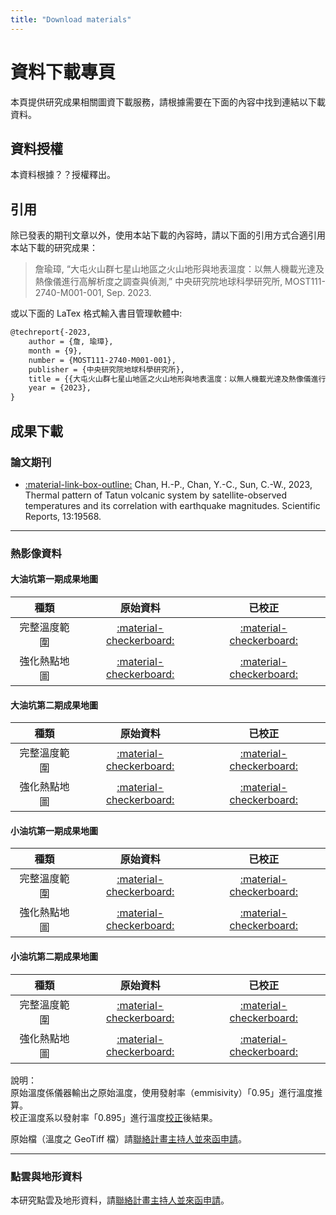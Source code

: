 ```yaml
---
title: "Download materials"
---
```

# 資料下載專頁  
本頁提供研究成果相關圖資下載服務，請根據需要在下面的內容中找到連結以下載資料。
  
## 資料授權  
本資料根據？？授權釋出。  
  
## 引用  
除已發表的期刊文章以外，使用本站下載的內容時，請以下面的引用方式合適引用本站下載的研究成果：  
  
> 詹瑜璋, “大屯火山群七星山地區之火山地形與地表溫度：以無人機載光達及熱像儀進行高解析度之調查與偵測,” 中央研究院地球科學研究所, MOST111-2740-M001-001, Sep. 2023.  
  
或以下面的 LaTex 格式輸入書目管理軟體中:  
  
```latex
@techreport{-2023,
	author = {詹, 瑜璋},
	month = {9},
	number = {MOST111-2740-M001-001},
	publisher = {中央研究院地球科學研究所},
	title = {{大屯火山群七星山地區之火山地形與地表溫度：以無人機載光達及熱像儀進行高解析度之調查與偵測}},
	year = {2023},
}
```  
  
## 成果下載  
###  論文期刊  
* [:material-link-box-outline:](https://doi.org/10.1038/s41598-023-47048-1) Chan, H.-P., Chan, Y.-C., Sun, C.-W., 2023, Thermal pattern of Tatun volcanic system by satellite-observed temperatures and its correlation with earthquake magnitudes. Scientific Reports, 13:19568. 

***  
  
###  熱影像資料   
#### 大油坑第一期成果地圖 
   
|種類|原始資料|已校正|
|:---:|:---:|:---:|
|完整溫度範圍|[:material-checkerboard:]()|[:material-checkerboard:]()|
|強化熱點地圖|[:material-checkerboard:]()|[:material-checkerboard:]()|
   
#### 大油坑第二期成果地圖   
    
|種類|原始資料|已校正|
|:---:|:---:|:---:|
|完整溫度範圍|[:material-checkerboard:]()|[:material-checkerboard:]()|
|強化熱點地圖|[:material-checkerboard:]()|[:material-checkerboard:]()|
  
#### 小油坑第一期成果地圖    
   
|種類|原始資料|已校正|
|:---:|:---:|:---:|
|完整溫度範圍|[:material-checkerboard:]()|[:material-checkerboard:]()|
|強化熱點地圖|[:material-checkerboard:]()|[:material-checkerboard:]()|
  
#### 小油坑第二期成果地圖    
   
|種類|原始資料|已校正|
|:---:|:---:|:---:|
|完整溫度範圍|[:material-checkerboard:]()|[:material-checkerboard:]()|
|強化熱點地圖|[:material-checkerboard:]()|[:material-checkerboard:]()|


說明：  
原始溫度係儀器輸出之原始溫度，使用發射率（emmisivity）「0.95」進行溫度推算。  
校正溫度系以發射率「0.895」進行溫度[校正](https://en.wikipedia.org/wiki/Stefan%E2%80%93Boltzmann_law)後結果。  
  
原始檔（溫度之 GeoTiff 檔）請[聯絡計畫主持人並來函申請](mailto:yuchang@earth.sinica.edu.tw)。  
  
***  

### 點雲與地形資料
本研究點雲及地形資料，請[聯絡計畫主持人並來函申請](mailto:yuchang@earth.sinica.edu.tw)。 
  
